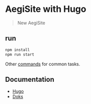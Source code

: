 AegiSite with Hugo
==================

> New AegiSite


## run

```bash
npm install
npm run start
```

Other [commands](https://getdoks.org/docs/prologue/commands/) for common tasks.

## Documentation

- [Hugo](https://gohugo.io/documentation/)
- [Doks](https://getdoks.org/)
